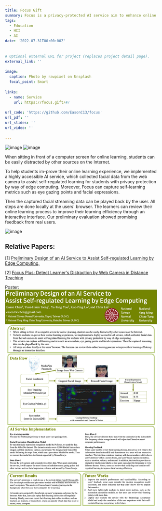 ```yaml
---
title: Focus Gift
summary: Focus is a privacy-protected AI service aim to enhance online learning. Focus collects facial data via a webcam to aid self-regulated learning, including eye tracking and facial expressions. This data is processed locally in the user's browser, enabling learners to review and enhance their online learning experience, receiving positive initial feedback.
tags:
  - Education
  - HCI
  - AI
date: '2022-07-31T00:00:00Z'


# Optional external URL for project (replaces project detail page).
external_link: ''

image:
  caption: Photo by rawpixel on Unsplash
  focal_point: Smart

links:
  - name: Service
    url: https://focus.gift/#/

url_code: 'https://github.com/EasonC13/focus'
url_pdf: ''
url_slides: ''
url_video: ''

---
```

![image](https://github.com/EasonC13/focus/assets/43432631/9d3d40f2-2241-4289-b10c-bab20616ede0)
![image](https://github.com/EasonC13/focus/assets/43432631/c86bb5c6-583a-4edc-a543-1537570703c6)

When sitting in front of a computer screen for online learning, students can be easily distracted by other sources on the Internet. 

To help students im-prove their online learning experience, we implemented a highly accessible AI service, which collected facial data from the web camera to assist self-regulated learning for students with privacy protection by way of edge computing. Moreover, Focus can capture self-learning metrics such as eye gazing points and facial expressions. 

Then the captured facial streaming data can be played back by the user. All steps are done locally at the users' browser. The learners can review their online learning process to improve their learning efficiency through an interactive interface. Our preliminary evaluation showed promising feedback from real users.


![image](https://github.com/EasonC13/focus/assets/43432631/ea54ef5c-22e6-4dad-9dd7-fc23c8950e74)


## Relative Papers:
[1] [Preliminary Design of an AI Service to Assist Self-regulated Learning by Edge Computing.](https://link.springer.com/chapter/10.1007/978-3-031-11647-6_119)

[2] [Focus Plus: Detect Learner's Distraction by Web Camera in Distance Teaching](https://arxiv.org/abs/2210.04400)

Poster:
![](AIED2022_Poster.png)
